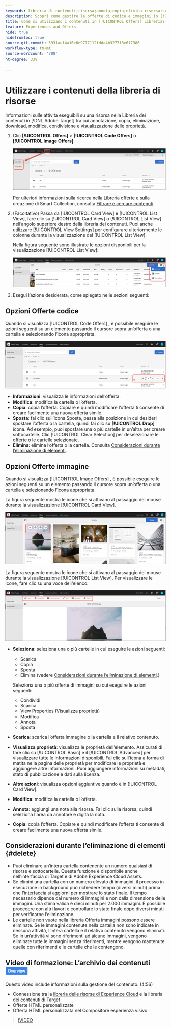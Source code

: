 ```yaml
---
keywords: libreria di contenuti;risorsa;annota;copia;elimina risorsa;scarica risorsa;modifica contenuto;condividi scheda;visualizza proprietà contenuto
description: Scopri come gestire le offerte di codice e immagini in [!DNL Target] [!UICONTROL Offers] libreria.
title: Come si utilizzano i contenuti in [!UICONTROL Offers] Libreria?
feature: Experiences and Offers
hide: true
hidefromtoc: true
source-git-commit: 5931aef4a16e6e9777112fdda4b3277f8e6f7386
workflow-type: tm+mt
source-wordcount: '708'
ht-degree: 33%

---
```


# Utilizzare i contenuti della libreria di risorse

Informazioni sulle attività eseguibili su una risorsa nella Libreria dei contenuti in [!DNL Adobe Target] tra cui annotazione, copia, eliminazione, download, modifica, condivisione e visualizzazione delle proprietà.

1. Clic **[!UICONTROL Offers]** > **[!UICONTROL Code Offers]** o **[!UICONTROL Image Offers]**.

   ![Schede Offerte codice e Offerte immagine](/help/main/c-experiences/c-manage-content/assets/offers-both.png)

   Per ulteriori informazioni sulla ricerca nella Libreria offerte e sulla creazione di Smart Collection, consulta [Filtrare e cercare contenuti](/help/main/c-experiences/c-manage-content/filter-and-search-content.md#concept_3B59B8F025BF4CEA82ECC5199D365276).

1. (Facoltativo) Passa da [!UICONTROL Card View] e [!UICONTROL List View], fare clic su [!UICONTROL Card View] o [!UICONTROL List View] nell’angolo superiore destro della libreria dei contenuti. Puoi anche utilizzare [!UICONTROL View Settings] per configurare ulteriormente le colonne durante la visualizzazione del [!UICONTROL List View].

   Nella figura seguente sono illustrate le opzioni disponibili per la visualizzazione [!UICONTROL List View]:

   ![Opzioni vista a elenco](/help/main/c-experiences/c-manage-content/assets/view-settings-options.png)

1. Esegui l’azione desiderata, come spiegato nelle sezioni seguenti:

## Opzioni Offerte codice

Quando si visualizza [!UICONTROL Code Offers] , è possibile eseguire le azioni seguenti su un elemento passando il cursore sopra un’offerta o una cartella e selezionando l’icona appropriata.

![Icone al passaggio del mouse nella scheda Offerte di codice](/help/main/c-experiences/c-manage-content/assets/code-offers-hover-icons.png)

* **Informazioni**: visualizza le informazioni dell’offerta.
* **Modifica**: modifica la cartella o l’offerta.
* **Copia**: copia l’offerta. Copiare e quindi modificare l’offerta ti consente di creare facilmente una nuova offerta simile.
* **Sposta**: fai clic sull’icona Sposta, passa alla posizione in cui desideri spostare l’offerta o la cartella, quindi fai clic su **[!UICONTROL Drop]** icona. Ad esempio, puoi spostare una o più cartelle in un’altra per creare sottocartelle. Clic [!UICONTROL Clear Selection] per deselezionare le offerte o le cartelle selezionate.
* **Elimina**: elimina l’offerta o la cartella. Consulta [Considerazioni durante l’eliminazione di elementi](#delete).

## Opzioni Offerte immagine

Quando si visualizza [!UICONTROL Image Offers] , è possibile eseguire le azioni seguenti su un elemento passando il cursore sopra un’offerta o una cartella e selezionando l’icona appropriata.

La figura seguente mostra le icone che si attivano al passaggio del mouse durante la visualizzazione [!UICONTROL Card View].

![Passa il puntatore del mouse sulla scheda Offerte immagine in Vista a schede](/help/main/c-experiences/c-manage-content/assets/image-offers-hover-icons.png)

La figura seguente mostra le icone che si attivano al passaggio del mouse durante la visualizzazione [!UICONTROL List View]. Per visualizzare le icone, fare clic su una voce dell&#39;elenco.

![Passate il mouse sulle icone nella scheda Offerte immagine in Vista a elenco](/help/main/c-experiences/c-manage-content/assets/list-view-hover.png)

* **Seleziona**: seleziona una o più cartelle in cui eseguire le azioni seguenti:

   * Scarica
   * Copia
   * Sposta
   * Elimina (vedere [Considerazioni durante l’eliminazione di elementi](#delete).)

  Seleziona una o più offerte di immagini su cui eseguire le azioni seguenti:

   * Condividi
   * Scarica
   * View Properties (Visualizza proprietà)
   * Modifica
   * Annota
   * Sposta

* **Scarica**: scarica l’offerta immagine o la cartella e il relativo contenuto.
* **Visualizza proprietà**: visualizza le proprietà dell’elemento. Assicurati di fare clic su [!UICONTROL Basic] e il [!UICONTROL Advanced] per visualizzare tutte le informazioni disponibili. Fai clic sull&#39;icona a forma di matita nella pagina delle proprietà per modificare le proprietà e aggiungere altre informazioni. Puoi aggiungere informazioni su metadati, stato di pubblicazione e dati sulla licenza.
* **Altre azioni**: visualizza opzioni aggiuntive quando è in [!UICONTROL Card View].
* **Modifica**: modifica la cartella o l’offerta.
* **Annota**: aggiungi una nota alla risorsa. Fai clic sulla risorsa, quindi seleziona l&#39;area da annotare e digita la nota.
* **Copia**: copia l’offerta. Copiare e quindi modificare l’offerta ti consente di creare facilmente una nuova offerta simile.

## Considerazioni durante l’eliminazione di elementi {#delete}

* Puoi eliminare un’intera cartella contenente un numero qualsiasi di risorse e sottocartelle. Questa funzione è disponibile anche nell’interfaccia di Target e di Adobe Experience Cloud Assets.
* Se elimini una cartella con un numero elevato di immagini, il processo in esecuzione in background può richiedere tempo (diversi minuti) prima che l’interfaccia si aggiorni per mostrare lo stato finale. Il tempo necessario dipende dal numero di immagini e non dalla dimensione delle immagini. Una stima valida è dieci minuti per 2.000 immagini. È possibile procedere con altri lavori e controllare lo stato finale dopo diversi minuti per verificarne l’eliminazione.
* Le cartelle non vuote nella libreria Offerta immagini possono essere eliminate. Se le immagini contenute nella cartella non sono indicate in nessuna attività, l’intera cartella e il relativo contenuto vengono eliminati. Se in un’attività vi sono riferimenti ad alcune immagini, vengono eliminate tutte le immagini senza riferimenti, mentre vengono mantenute quelle con riferimenti e le cartelle che le contengono.

## Video di formazione: L’archivio dei contenuti ![Badge panoramica](/help/main/assets/overview.png)

Questo video include informazioni sulla gestione del contenuto. (4:56)

* Connessione tra la [libreria delle risorse di Experience Cloud](https://experienceleague.adobe.com/docs/core-services/interface/assets/creative-cloud.html) e la libreria dei contenuti di Target
* Offerte HTML personalizzate
* Offerta HTML personalizzata nel Compositore esperienza visivo

>[!VIDEO](https://video.tv.adobe.com/v/17387)